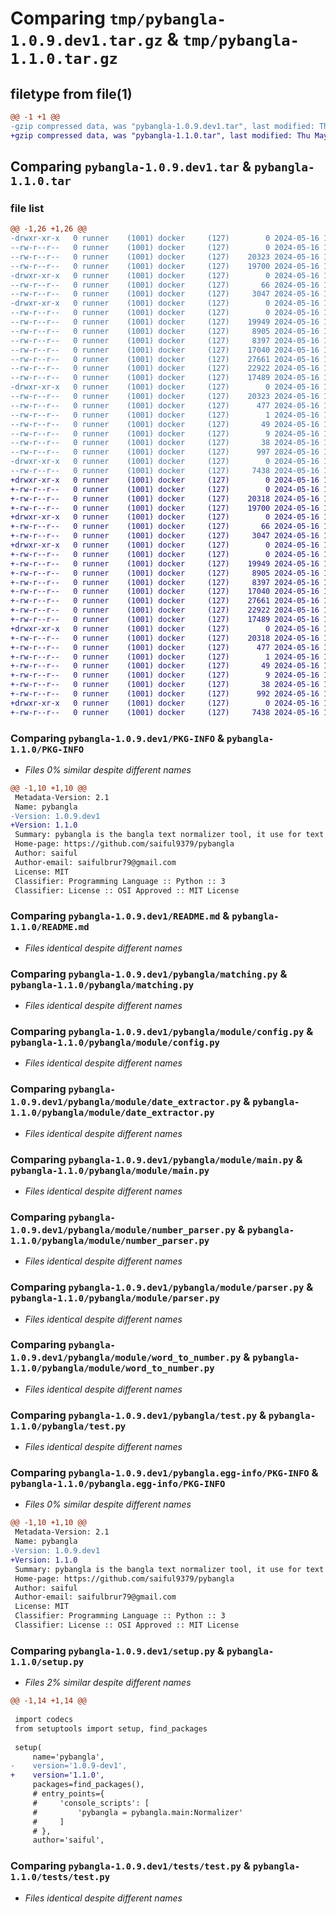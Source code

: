 # Comparing `tmp/pybangla-1.0.9.dev1.tar.gz` & `tmp/pybangla-1.1.0.tar.gz`

## filetype from file(1)

```diff
@@ -1 +1 @@
-gzip compressed data, was "pybangla-1.0.9.dev1.tar", last modified: Thu May 16 18:48:33 2024, max compression
+gzip compressed data, was "pybangla-1.1.0.tar", last modified: Thu May 16 18:52:07 2024, max compression
```

## Comparing `pybangla-1.0.9.dev1.tar` & `pybangla-1.1.0.tar`

### file list

```diff
@@ -1,26 +1,26 @@
-drwxr-xr-x   0 runner    (1001) docker     (127)        0 2024-05-16 18:48:33.663015 pybangla-1.0.9.dev1/
--rw-r--r--   0 runner    (1001) docker     (127)        0 2024-05-16 18:48:29.000000 pybangla-1.0.9.dev1/MANIFEST.in
--rw-r--r--   0 runner    (1001) docker     (127)    20323 2024-05-16 18:48:33.663015 pybangla-1.0.9.dev1/PKG-INFO
--rw-r--r--   0 runner    (1001) docker     (127)    19700 2024-05-16 18:48:29.000000 pybangla-1.0.9.dev1/README.md
-drwxr-xr-x   0 runner    (1001) docker     (127)        0 2024-05-16 18:48:33.659016 pybangla-1.0.9.dev1/pybangla/
--rw-r--r--   0 runner    (1001) docker     (127)       66 2024-05-16 18:48:29.000000 pybangla-1.0.9.dev1/pybangla/__init__.py
--rw-r--r--   0 runner    (1001) docker     (127)     3047 2024-05-16 18:48:29.000000 pybangla-1.0.9.dev1/pybangla/matching.py
-drwxr-xr-x   0 runner    (1001) docker     (127)        0 2024-05-16 18:48:33.663015 pybangla-1.0.9.dev1/pybangla/module/
--rw-r--r--   0 runner    (1001) docker     (127)        0 2024-05-16 18:48:29.000000 pybangla-1.0.9.dev1/pybangla/module/__init__.py
--rw-r--r--   0 runner    (1001) docker     (127)    19949 2024-05-16 18:48:29.000000 pybangla-1.0.9.dev1/pybangla/module/config.py
--rw-r--r--   0 runner    (1001) docker     (127)     8905 2024-05-16 18:48:29.000000 pybangla-1.0.9.dev1/pybangla/module/date_extractor.py
--rw-r--r--   0 runner    (1001) docker     (127)     8397 2024-05-16 18:48:29.000000 pybangla-1.0.9.dev1/pybangla/module/main.py
--rw-r--r--   0 runner    (1001) docker     (127)    17040 2024-05-16 18:48:29.000000 pybangla-1.0.9.dev1/pybangla/module/number_parser.py
--rw-r--r--   0 runner    (1001) docker     (127)    27661 2024-05-16 18:48:29.000000 pybangla-1.0.9.dev1/pybangla/module/parser.py
--rw-r--r--   0 runner    (1001) docker     (127)    22922 2024-05-16 18:48:29.000000 pybangla-1.0.9.dev1/pybangla/module/word_to_number.py
--rw-r--r--   0 runner    (1001) docker     (127)    17489 2024-05-16 18:48:29.000000 pybangla-1.0.9.dev1/pybangla/test.py
-drwxr-xr-x   0 runner    (1001) docker     (127)        0 2024-05-16 18:48:33.663015 pybangla-1.0.9.dev1/pybangla.egg-info/
--rw-r--r--   0 runner    (1001) docker     (127)    20323 2024-05-16 18:48:33.000000 pybangla-1.0.9.dev1/pybangla.egg-info/PKG-INFO
--rw-r--r--   0 runner    (1001) docker     (127)      477 2024-05-16 18:48:33.000000 pybangla-1.0.9.dev1/pybangla.egg-info/SOURCES.txt
--rw-r--r--   0 runner    (1001) docker     (127)        1 2024-05-16 18:48:33.000000 pybangla-1.0.9.dev1/pybangla.egg-info/dependency_links.txt
--rw-r--r--   0 runner    (1001) docker     (127)       49 2024-05-16 18:48:33.000000 pybangla-1.0.9.dev1/pybangla.egg-info/requires.txt
--rw-r--r--   0 runner    (1001) docker     (127)        9 2024-05-16 18:48:33.000000 pybangla-1.0.9.dev1/pybangla.egg-info/top_level.txt
--rw-r--r--   0 runner    (1001) docker     (127)       38 2024-05-16 18:48:33.663015 pybangla-1.0.9.dev1/setup.cfg
--rw-r--r--   0 runner    (1001) docker     (127)      997 2024-05-16 18:48:29.000000 pybangla-1.0.9.dev1/setup.py
-drwxr-xr-x   0 runner    (1001) docker     (127)        0 2024-05-16 18:48:33.663015 pybangla-1.0.9.dev1/tests/
--rw-r--r--   0 runner    (1001) docker     (127)     7438 2024-05-16 18:48:29.000000 pybangla-1.0.9.dev1/tests/test.py
+drwxr-xr-x   0 runner    (1001) docker     (127)        0 2024-05-16 18:52:07.635449 pybangla-1.1.0/
+-rw-r--r--   0 runner    (1001) docker     (127)        0 2024-05-16 18:52:03.000000 pybangla-1.1.0/MANIFEST.in
+-rw-r--r--   0 runner    (1001) docker     (127)    20318 2024-05-16 18:52:07.635449 pybangla-1.1.0/PKG-INFO
+-rw-r--r--   0 runner    (1001) docker     (127)    19700 2024-05-16 18:52:03.000000 pybangla-1.1.0/README.md
+drwxr-xr-x   0 runner    (1001) docker     (127)        0 2024-05-16 18:52:07.635449 pybangla-1.1.0/pybangla/
+-rw-r--r--   0 runner    (1001) docker     (127)       66 2024-05-16 18:52:03.000000 pybangla-1.1.0/pybangla/__init__.py
+-rw-r--r--   0 runner    (1001) docker     (127)     3047 2024-05-16 18:52:03.000000 pybangla-1.1.0/pybangla/matching.py
+drwxr-xr-x   0 runner    (1001) docker     (127)        0 2024-05-16 18:52:07.635449 pybangla-1.1.0/pybangla/module/
+-rw-r--r--   0 runner    (1001) docker     (127)        0 2024-05-16 18:52:03.000000 pybangla-1.1.0/pybangla/module/__init__.py
+-rw-r--r--   0 runner    (1001) docker     (127)    19949 2024-05-16 18:52:03.000000 pybangla-1.1.0/pybangla/module/config.py
+-rw-r--r--   0 runner    (1001) docker     (127)     8905 2024-05-16 18:52:03.000000 pybangla-1.1.0/pybangla/module/date_extractor.py
+-rw-r--r--   0 runner    (1001) docker     (127)     8397 2024-05-16 18:52:03.000000 pybangla-1.1.0/pybangla/module/main.py
+-rw-r--r--   0 runner    (1001) docker     (127)    17040 2024-05-16 18:52:03.000000 pybangla-1.1.0/pybangla/module/number_parser.py
+-rw-r--r--   0 runner    (1001) docker     (127)    27661 2024-05-16 18:52:03.000000 pybangla-1.1.0/pybangla/module/parser.py
+-rw-r--r--   0 runner    (1001) docker     (127)    22922 2024-05-16 18:52:03.000000 pybangla-1.1.0/pybangla/module/word_to_number.py
+-rw-r--r--   0 runner    (1001) docker     (127)    17489 2024-05-16 18:52:03.000000 pybangla-1.1.0/pybangla/test.py
+drwxr-xr-x   0 runner    (1001) docker     (127)        0 2024-05-16 18:52:07.635449 pybangla-1.1.0/pybangla.egg-info/
+-rw-r--r--   0 runner    (1001) docker     (127)    20318 2024-05-16 18:52:07.000000 pybangla-1.1.0/pybangla.egg-info/PKG-INFO
+-rw-r--r--   0 runner    (1001) docker     (127)      477 2024-05-16 18:52:07.000000 pybangla-1.1.0/pybangla.egg-info/SOURCES.txt
+-rw-r--r--   0 runner    (1001) docker     (127)        1 2024-05-16 18:52:07.000000 pybangla-1.1.0/pybangla.egg-info/dependency_links.txt
+-rw-r--r--   0 runner    (1001) docker     (127)       49 2024-05-16 18:52:07.000000 pybangla-1.1.0/pybangla.egg-info/requires.txt
+-rw-r--r--   0 runner    (1001) docker     (127)        9 2024-05-16 18:52:07.000000 pybangla-1.1.0/pybangla.egg-info/top_level.txt
+-rw-r--r--   0 runner    (1001) docker     (127)       38 2024-05-16 18:52:07.639449 pybangla-1.1.0/setup.cfg
+-rw-r--r--   0 runner    (1001) docker     (127)      992 2024-05-16 18:52:03.000000 pybangla-1.1.0/setup.py
+drwxr-xr-x   0 runner    (1001) docker     (127)        0 2024-05-16 18:52:07.635449 pybangla-1.1.0/tests/
+-rw-r--r--   0 runner    (1001) docker     (127)     7438 2024-05-16 18:52:03.000000 pybangla-1.1.0/tests/test.py
```

### Comparing `pybangla-1.0.9.dev1/PKG-INFO` & `pybangla-1.1.0/PKG-INFO`

 * *Files 0% similar despite different names*

```diff
@@ -1,10 +1,10 @@
 Metadata-Version: 2.1
 Name: pybangla
-Version: 1.0.9.dev1
+Version: 1.1.0
 Summary: pybangla is the bangla text normalizer tool, it use for text normalization like word to number and date formating purposes
 Home-page: https://github.com/saiful9379/pybangla
 Author: saiful
 Author-email: saifulbrur79@gmail.com
 License: MIT
 Classifier: Programming Language :: Python :: 3
 Classifier: License :: OSI Approved :: MIT License
```

### Comparing `pybangla-1.0.9.dev1/README.md` & `pybangla-1.1.0/README.md`

 * *Files identical despite different names*

### Comparing `pybangla-1.0.9.dev1/pybangla/matching.py` & `pybangla-1.1.0/pybangla/matching.py`

 * *Files identical despite different names*

### Comparing `pybangla-1.0.9.dev1/pybangla/module/config.py` & `pybangla-1.1.0/pybangla/module/config.py`

 * *Files identical despite different names*

### Comparing `pybangla-1.0.9.dev1/pybangla/module/date_extractor.py` & `pybangla-1.1.0/pybangla/module/date_extractor.py`

 * *Files identical despite different names*

### Comparing `pybangla-1.0.9.dev1/pybangla/module/main.py` & `pybangla-1.1.0/pybangla/module/main.py`

 * *Files identical despite different names*

### Comparing `pybangla-1.0.9.dev1/pybangla/module/number_parser.py` & `pybangla-1.1.0/pybangla/module/number_parser.py`

 * *Files identical despite different names*

### Comparing `pybangla-1.0.9.dev1/pybangla/module/parser.py` & `pybangla-1.1.0/pybangla/module/parser.py`

 * *Files identical despite different names*

### Comparing `pybangla-1.0.9.dev1/pybangla/module/word_to_number.py` & `pybangla-1.1.0/pybangla/module/word_to_number.py`

 * *Files identical despite different names*

### Comparing `pybangla-1.0.9.dev1/pybangla/test.py` & `pybangla-1.1.0/pybangla/test.py`

 * *Files identical despite different names*

### Comparing `pybangla-1.0.9.dev1/pybangla.egg-info/PKG-INFO` & `pybangla-1.1.0/pybangla.egg-info/PKG-INFO`

 * *Files 0% similar despite different names*

```diff
@@ -1,10 +1,10 @@
 Metadata-Version: 2.1
 Name: pybangla
-Version: 1.0.9.dev1
+Version: 1.1.0
 Summary: pybangla is the bangla text normalizer tool, it use for text normalization like word to number and date formating purposes
 Home-page: https://github.com/saiful9379/pybangla
 Author: saiful
 Author-email: saifulbrur79@gmail.com
 License: MIT
 Classifier: Programming Language :: Python :: 3
 Classifier: License :: OSI Approved :: MIT License
```

### Comparing `pybangla-1.0.9.dev1/setup.py` & `pybangla-1.1.0/setup.py`

 * *Files 2% similar despite different names*

```diff
@@ -1,14 +1,14 @@
 
 import codecs
 from setuptools import setup, find_packages
 
 setup(
     name='pybangla',
-    version='1.0.9-dev1',
+    version='1.1.0',
     packages=find_packages(),
     # entry_points={
     #     'console_scripts': [
     #         'pybangla = pybangla.main:Normalizer'
     #     ]
     # },
     author='saiful',
```

### Comparing `pybangla-1.0.9.dev1/tests/test.py` & `pybangla-1.1.0/tests/test.py`

 * *Files identical despite different names*

